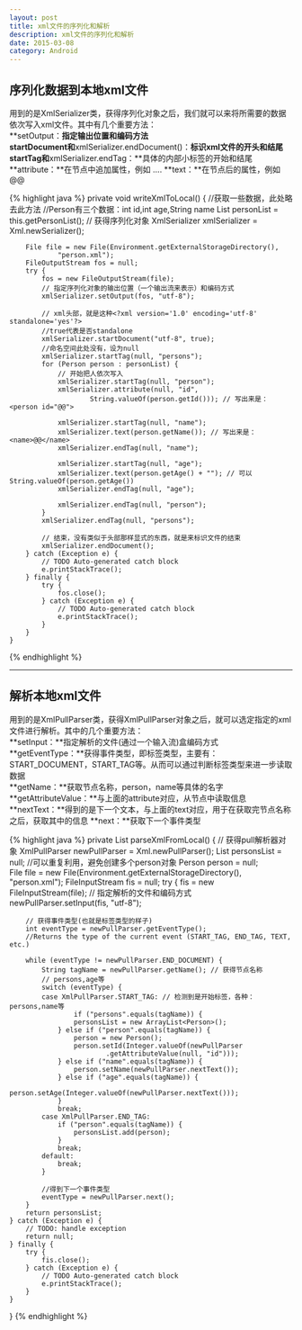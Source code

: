 ```yaml
---
layout: post
title: xml文件的序列化和解析
description: xml文件的序列化和解析
date: 2015-03-08
category: Android
---
```


## 序列化数据到本地xml文件

用到的是XmlSerializer类，获得序列化对象之后，我们就可以来将所需要的数据依次写入xml文件。其中有几个重要方法：    
**setOutput：**指定输出位置和编码方法      
**startDocument**和**xmlSerializer.endDocument()：**标识xml文件的开头和结尾      
**startTag**和**xmlSerializer.endTag：**具体的内部小标签的开始和结尾       
**attribute：**在节点中追加属性，例如<person id="@@"> ....</person>
**text：**在节点后的属性，例如<name>@@</name>

{% highlight java %} 
private void writeXmlToLocal() {
		//获取一些数据，此处略去此方法
		//Person有三个数据：int id,int age,String name
		List<Person> personList = this.getPersonList();
		// 获得序列化对象
		XmlSerializer xmlSerializer = Xml.newSerializer();

		File file = new File(Environment.getExternalStorageDirectory(),
				"person.xml");
		FileOutputStream fos = null;
		try {
			fos = new FileOutputStream(file);
			// 指定序列化对象的输出位置（一个输出流来表示）和编码方式
			xmlSerializer.setOutput(fos, "utf-8");

			// xml头部，就是这种<?xml version='1.0' encoding='utf-8' standalone='yes'?>
			//true代表是否standalone
			xmlSerializer.startDocument("utf-8", true);
			//命名空间此处没有，设为null
			xmlSerializer.startTag(null, "persons");
			for (Person person : personList) {
				// 开始把人依次写入
				xmlSerializer.startTag(null, "person");
				xmlSerializer.attribute(null, "id",
						String.valueOf(person.getId())); // 写出来是：<person id="@@">

				xmlSerializer.startTag(null, "name");
				xmlSerializer.text(person.getName()); // 写出来是：<name>@@</name>
				xmlSerializer.endTag(null, "name");

				xmlSerializer.startTag(null, "age");
				xmlSerializer.text(person.getAge() + ""); // 可以String.valueOf(person.getAge())
				xmlSerializer.endTag(null, "age");

				xmlSerializer.endTag(null, "person");
			}
			xmlSerializer.endTag(null, "persons");

			// 结束，没有类似于头部那样显式的东西，就是来标识文件的结束
			xmlSerializer.endDocument();
		} catch (Exception e) {
			// TODO Auto-generated catch block
			e.printStackTrace();
		} finally {
			try {
				fos.close();
			} catch (Exception e) {
				// TODO Auto-generated catch block
				e.printStackTrace();
			}
		}
	}
{% endhighlight %}

- - -

## 解析本地xml文件

用到的是XmlPullParser类，获得XmlPullParser对象之后，就可以选定指定的xml文件进行解析。其中的几个重要方法：     
**setInput：**指定解析的文件(通过一个输入流)盒编码方式      
**getEventType：**获得事件类型，即标签类型，主要有：START_DOCUMENT，START_TAG等。从而可以通过判断标签类型来进一步读取数据         
**getName：**获取节点名称，person，name等具体的名字            
**getAttributeValue：**与上面的attribute对应，从节点中读取信息      
**nextText：**得到的是下一个文本，与上面的text对应，用于在获取完节点名称之后，获取其中的信息
**next：**获取下一个事件类型

{% highlight java %} 
private List<Person> parseXmlFromLocal() {
	// 获得pull解析器对象
	XmlPullParser newPullParser = Xml.newPullParser();
	List<Person> personsList = null;
	//可以重复利用，避免创建多个person对象
	Person person = null;  
	File file = new File(Environment.getExternalStorageDirectory(),
			"person.xml");
	FileInputStream fis = null;
	try {
		fis = new FileInputStream(file);
		// 指定解析的文件和编码方式
		newPullParser.setInput(fis, "utf-8");
	
		// 获得事件类型(也就是标签类型的样子)
		int eventType = newPullParser.getEventType();
		//Returns the type of the current event (START_TAG, END_TAG, TEXT, etc.)
		
		while (eventType != newPullParser.END_DOCUMENT) {
			String tagName = newPullParser.getName(); // 获得节点名称
			// persons,age等
			switch (eventType) {
			case XmlPullParser.START_TAG: // 检测到是开始标签，各种：persons,name等
					if ("persons".equals(tagName)) {
					personsList = new ArrayList<Person>();
				} else if ("person".equals(tagName)) {
					person = new Person();
					person.setId(Integer.valueOf(newPullParser
							.getAttributeValue(null, "id")));
				} else if ("name".equals(tagName)) {
					person.setName(newPullParser.nextText());
				} else if ("age".equals(tagName)) {
					person.setAge(Integer.valueOf(newPullParser.nextText()));
				}
				break;
			case XmlPullParser.END_TAG:
				if ("person".equals(tagName)) {
					personsList.add(person);
				}
				break;
			default:
				break;
			}

			//得到下一个事件类型
			eventType = newPullParser.next(); 
		}
		return personsList;
	} catch (Exception e) {
		// TODO: handle exception
		return null;
	} finally {
		try {
			fis.close();
		} catch (Exception e) {
			// TODO Auto-generated catch block
			e.printStackTrace();
		}
	}
}
{% endhighlight %}
